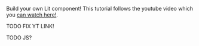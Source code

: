 Build your own Lit component! This tutorial follows the youtube video which you
[can watch here!](https://www.youtube.com/channel/UCok4ZKSzM3jY7JQRMlF-DPg).

TODO FIX YT LINK!

TODO JS?